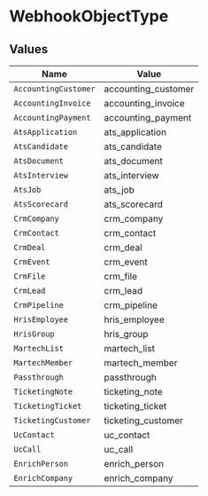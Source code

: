 # WebhookObjectType


## Values

| Name                 | Value                |
| -------------------- | -------------------- |
| `AccountingCustomer` | accounting_customer  |
| `AccountingInvoice`  | accounting_invoice   |
| `AccountingPayment`  | accounting_payment   |
| `AtsApplication`     | ats_application      |
| `AtsCandidate`       | ats_candidate        |
| `AtsDocument`        | ats_document         |
| `AtsInterview`       | ats_interview        |
| `AtsJob`             | ats_job              |
| `AtsScorecard`       | ats_scorecard        |
| `CrmCompany`         | crm_company          |
| `CrmContact`         | crm_contact          |
| `CrmDeal`            | crm_deal             |
| `CrmEvent`           | crm_event            |
| `CrmFile`            | crm_file             |
| `CrmLead`            | crm_lead             |
| `CrmPipeline`        | crm_pipeline         |
| `HrisEmployee`       | hris_employee        |
| `HrisGroup`          | hris_group           |
| `MartechList`        | martech_list         |
| `MartechMember`      | martech_member       |
| `Passthrough`        | passthrough          |
| `TicketingNote`      | ticketing_note       |
| `TicketingTicket`    | ticketing_ticket     |
| `TicketingCustomer`  | ticketing_customer   |
| `UcContact`          | uc_contact           |
| `UcCall`             | uc_call              |
| `EnrichPerson`       | enrich_person        |
| `EnrichCompany`      | enrich_company       |